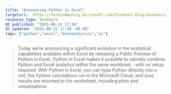 ```yaml
---
title: "Announcing Python in Excel"
targeturl:  https://techcommunity.microsoft.com/t5/excel-blog/announcing-python-in-excel-combining-the-power-of-python-and-the/ba-p/3893439
response_type: bookmark
dt_published: "2023-08-22 17:38"
dt_updated: "2023-08-22 17:38 -05:00"
tags: ["python","excel","dataanalytics","ai"]
---
```


> Today we’re announcing a significant evolution in the analytical capabilities available within Excel by releasing a Public Preview of Python in Excel. Python in Excel makes it possible to natively combine Python and Excel analytics within the same workbook - with no setup required. With Python in Excel, you can type Python directly into a cell, the Python calculations run in the Microsoft Cloud, and your results are returned to the worksheet, including plots and visualizations.